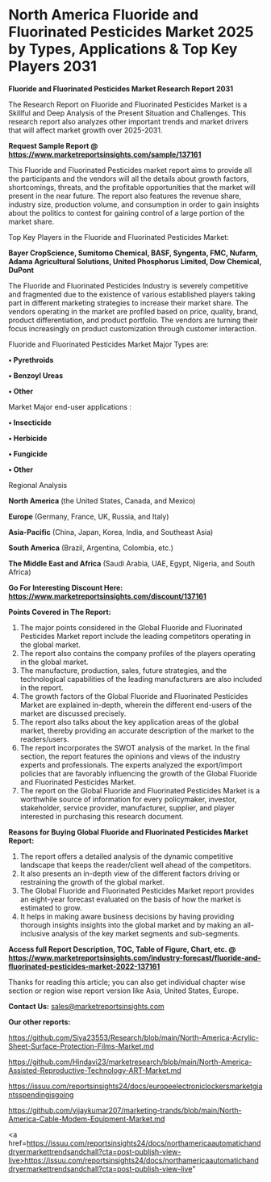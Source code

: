 # North America Fluoride and Fluorinated Pesticides Market 2025 by Types, Applications & Top Key Players 2031

<strong>Fluoride and Fluorinated Pesticides Market Research Report 2031</strong>

The Research Report on Fluoride and Fluorinated Pesticides Market is a Skillful and Deep Analysis of the Present Situation and Challenges. This research report also analyzes other important trends and market drivers that will affect market growth over 2025-2031.

<strong>Request Sample Report @ <a href=https://www.marketreportsinsights.com/sample/137161>https://www.marketreportsinsights.com/sample/137161</a></strong>

This Fluoride and Fluorinated Pesticides market report aims to provide all the participants and the vendors will all the details about growth factors, shortcomings, threats, and the profitable opportunities that the market will present in the near future. The report also features the revenue share, industry size, production volume, and consumption in order to gain insights about the politics to contest for gaining control of a large portion of the market share.

Top Key Players in the Fluoride and Fluorinated Pesticides Market:

<strong>Bayer CropScience, Sumitomo Chemical, BASF, Syngenta, FMC, Nufarm, Adama Agricultural Solutions, United Phosphorus Limited, Dow Chemical, DuPont</strong>

The Fluoride and Fluorinated Pesticides Industry is severely competitive and fragmented due to the existence of various established players taking part in different marketing strategies to increase their market share. The vendors operating in the market are profiled based on price, quality, brand, product differentiation, and product portfolio. The vendors are turning their focus increasingly on product customization through customer interaction.

Fluoride and Fluorinated Pesticides Market Major Types are:

<strong>• Pyrethroids

• Benzoyl Ureas

• Other</strong>

Market Major end-user applications :

<strong>• Insecticide

• Herbicide

• Fungicide

• Other</strong>

Regional Analysis

</u><strong><b>North America</b></strong> (the United States, Canada, and Mexico)

<strong><b>Europe </b></strong>(Germany, France, UK, Russia, and Italy)

<strong><b>Asia-Pacific</b></strong> (China, Japan, Korea, India, and Southeast Asia)

<strong><b>South America</b></strong> (Brazil, Argentina, Colombia, etc.)

<strong><b>The Middle East and Africa</b></strong> (Saudi Arabia, UAE, Egypt, Nigeria, and South Africa)

<strong>Go For Interesting Discount Here: <a href=https://www.marketreportsinsights.com/discount/137161>https://www.marketreportsinsights.com/discount/137161</a></strong>

<strong>Points Covered in The Report:</strong>
<ol>
  <li>The major points considered in the Global Fluoride and Fluorinated Pesticides Market report include the leading competitors operating in the global market.</li>
  <li>The report also contains the company profiles of the players operating in the global market.</li>
  <li>The manufacture, production, sales, future strategies, and the technological capabilities of the leading manufacturers are also included in the report.</li>
  <li>The growth factors of the Global Fluoride and Fluorinated Pesticides Market are explained in-depth, wherein the different end-users of the market are discussed precisely.</li>
  <li>The report also talks about the key application areas of the global market, thereby providing an accurate description of the market to the readers/users.</li>
  <li>The report incorporates the SWOT analysis of the market. In the final section, the report features the opinions and views of the industry experts and professionals. The experts analyzed the export/import policies that are favorably influencing the growth of the Global Fluoride and Fluorinated Pesticides Market.</li>
  <li>The report on the Global Fluoride and Fluorinated Pesticides Market is a worthwhile source of information for every policymaker, investor, stakeholder, service provider, manufacturer, supplier, and player interested in purchasing this research document.</li>
</ol>
<strong>Reasons for Buying Global Fluoride and Fluorinated Pesticides Market Report:</strong>

<ol>
  <li>The report offers a detailed analysis of the dynamic competitive landscape that keeps the reader/client well ahead of the competitors.</li>
  <li>It also presents an in-depth view of the different factors driving or restraining the growth of the global market.</li>
  <li>The Global Fluoride and Fluorinated Pesticides Market report provides an eight-year forecast evaluated on the basis of how the market is estimated to grow.</li>
  <li>It helps in making aware business decisions by having providing thorough insights insights into the global market and by making an all-inclusive analysis of the key market segments and sub-segments.</li>
</ol>
<strong>Access full Report Description, TOC, Table of Figure, Chart, etc. @ <a href=https://www.marketreportsinsights.com/industry-forecast/fluoride-and-fluorinated-pesticides-market-2022-137161>https://www.marketreportsinsights.com/industry-forecast/fluoride-and-fluorinated-pesticides-market-2022-137161</a></strong>


Thanks for reading this article; you can also get individual chapter wise section or region wise report version like Asia, United States, Europe.

<strong>Contact Us:</strong>
sales@marketreportsinsights.com

<strong>Our other reports:</strong>

<a href=https://github.com/Siya23553/Research/blob/main/North-America-Acrylic-Sheet-Surface-Protection-Films-Market.md>https://github.com/Siya23553/Research/blob/main/North-America-Acrylic-Sheet-Surface-Protection-Films-Market.md</a>

<a href=https://github.com/Hindavi23/marketresearch/blob/main/North-America-Assisted-Reproductive-Technology-ART-Market.md>https://github.com/Hindavi23/marketresearch/blob/main/North-America-Assisted-Reproductive-Technology-ART-Market.md</a>

<a href=https://issuu.com/reportsinsights24/docs/europeelectroniclockersmarketgiantsspendingisgoing>https://issuu.com/reportsinsights24/docs/europeelectroniclockersmarketgiantsspendingisgoing</a>

<a href=https://github.com/vijaykumar207/marketing-trands/blob/main/North-America-Cable-Modem-Equipment-Market.md>https://github.com/vijaykumar207/marketing-trands/blob/main/North-America-Cable-Modem-Equipment-Market.md</a>

<a href=https://issuu.com/reportsinsights24/docs/northamericaautomatichanddryermarkettrendsandchall?cta=post-publish-view-live>https://issuu.com/reportsinsights24/docs/northamericaautomatichanddryermarkettrendsandchall?cta=post-publish-view-live</a>"
